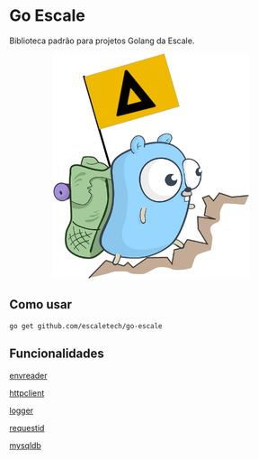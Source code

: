 # Go Escale
Biblioteca padrão para projetos Golang da Escale.

<p align="center">
  <img src="./docs/go-escale.png" width="350">
</p>

## Como usar
```
go get github.com/escaletech/go-escale
```

## Funcionalidades
[envreader](./docs/envreader.md)

[httpclient](./docs/httpclient.md)

[logger](./docs/logger.md)

[requestid](./docs/requestid.md)

[mysqldb](./docs/mysqldb.md)
